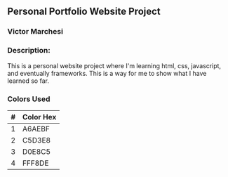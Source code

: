 ## Personal Portfolio Website Project

### Victor Marchesi

### Description:

This is a personal website project where I'm learning html, css, javascript, and eventually frameworks. This is a way for me to show what I have learned so far.

### Colors Used

|   #   | Color Hex |
| - | - |
|   1   | A6AEBF |
|   2   | C5D3E8 |
|   3   | D0E8C5 |
|   4   | FFF8DE |
